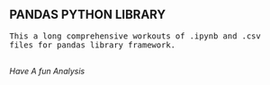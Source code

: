 ##  PANDAS PYTHON LIBRARY 

<pre>
This a long comprehensive workouts of .ipynb and .csv
files for pandas library framework.

</pre>
<p><i>Have A fun Analysis</i></p>
